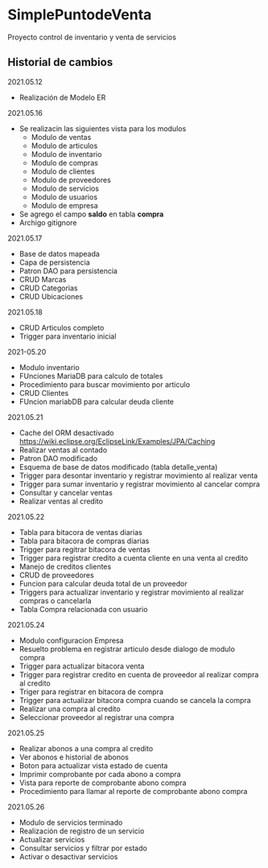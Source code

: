# SimplePuntodeVenta
Proyecto control de inventario y venta de servicios

## Historial de cambios

2021.05.12
- Realización de Modelo ER

2021.05.16
- Se realizacin las siguientes vista para los modulos
    - Modulo de ventas
    - Modulo de articulos
    - Modulo de inventario
    - Modulo de compras
    - Modulo de clientes
    - Modulo de proveedores
    - Modulo de servicios
    - Modulo de usuarios
    - Modulo de empresa
- Se agrego el campo __saldo__ en tabla __compra__
- Archigo gitignore

2021.05.17
- Base de datos mapeada
- Capa de persistencia
- Patron DAO para persistencia
- CRUD Marcas
- CRUD Categorias
- CRUD Ubicaciones

2021.05.18
- CRUD Articulos completo
- Trigger para inventario inicial

2021-05.20
- Modulo inventario
- FUnciones MariaDB para calculo de totales
- Procedimiento para buscar movimiento por articulo
- CRUD Clientes
- FUncion mariabDB para calcular deuda cliente

2021.05.21
- Cache del ORM desactivado https://wiki.eclipse.org/EclipseLink/Examples/JPA/Caching
- Realizar ventas al contado
- Patron DAO modificado
- Esquema de base de datos modificado (tabla detalle_venta)
- Trigger para desontar inventario y registrar movimiento al realizar venta
- Trigger para sumar inventario y registrar movimiento al cancelar compra
- Consultar y cancelar ventas
- Realizar ventas al credito

2021.05.22
- Tabla para bitacora de ventas diarias
- Tabla para bitacora de compras diarias
- Trigger para regitrar bitacora de ventas
- Trigger para registrar credito a cuenta cliente en una venta al credito
- Manejo de creditos clientes
- CRUD de proveedores
- Funcion para calcular deuda total de un proveedor
- Triggers para actualizar inventario y registrar movimiento al realizar compras o cancelarla
- Tabla Compra relacionada con usuario

2021.05.24
- Modulo configuracion Empresa
- Resuelto problema en registrar articulo desde dialogo de modulo compra
- Trigger para actualizar bitacora venta
- Trigger para registrar credito en cuenta de proveedor al realizar compra al credito
- Triger para registrar en bitacora de compra
- Trigger para actualizar bitacora compra cuando se cancela la compra
- Realizar una compra al credito
- Seleccionar proveedor al registrar una compra

2021.05.25
- Realizar abonos a una compra al credito
- Ver abonos e historial de abonos
- Boton para actualizar vista estado de cuenta
- Imprimir comprobante por cada abono a compra
- Vista para reporte de comprobante abono compra
- Procedimiento para llamar al reporte de comprobante abono compra

2021.05.26
- Modulo de servicios terminado
- Realización de registro de un servicio
- Actualizar servicios
- Consultar servicios y filtrar por estado
- Activar o desactivar servicios
